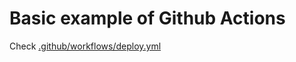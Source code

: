 # Basic example of Github Actions

Check [.github/workflows/deploy.yml](.github/workflows/deploy.yml)
